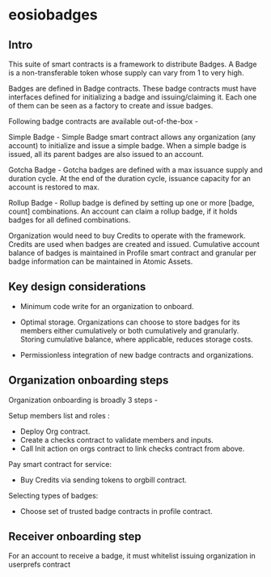 # eosiobadges

## Intro
This suite of smart contracts is a framework to distribute Badges. A Badge is a non-transferable token whose supply can vary from 1 to very high. 

Badges are defined in Badge contracts. These badge contracts must have interfaces defined for initializing a badge and issuing/claiming it. Each one of them can be seen as a factory to create and issue badges.

Following badge contracts are available out-of-the-box -

Simple Badge - Simple Badge smart contract allows any organization (any account) to initialize and issue a simple badge. When a simple badge is issued, all its parent badges are also issued to an account.

Gotcha Badge - Gotcha badges are defined with a max issuance supply and duration cycle. At the end of the duration cycle, issuance capacity for an account is restored to max.

Rollup Badge -  Rollup badge is defined by setting up one or more [badge, count] combinations. An account can claim a rollup badge, if it holds badges for all defined combinations.

Organization would need to buy Credits to operate with the framework. Credits are used when badges are created and issued. Cumulative account balance of badges is maintained in Profile smart contract and granular per badge information can be maintained in Atomic Assets. 


## Key design considerations 

- Minimum code write for an organization to onboard. 

- Optimal storage. 
Organizations can choose to store badges for its members either cumulatively or both cumulatively and granularly. Storing cumulative balance, where applicable, reduces storage costs.

- Permissionless integration of new badge contracts and organizations.


## Organization onboarding steps

Organization onboarding is broadly 3 steps - 
 
Setup members list and roles :
- Deploy Org contract.
- Create a checks contract to validate members and inputs.
- Call Init action on orgs contract to link checks contract from above.

Pay smart contract for service:
- Buy Credits via sending tokens to orgbill contract.

Selecting types of badges:
- Choose set of trusted badge contracts in profile contract.

## Receiver onboarding step

For an account to receive a badge, it must whitelist issuing organization in userprefs contract

